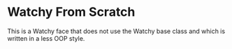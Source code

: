 # Watchy From Scratch

This is a Watchy face that does not use the Watchy base class and which is written in a less OOP style.

